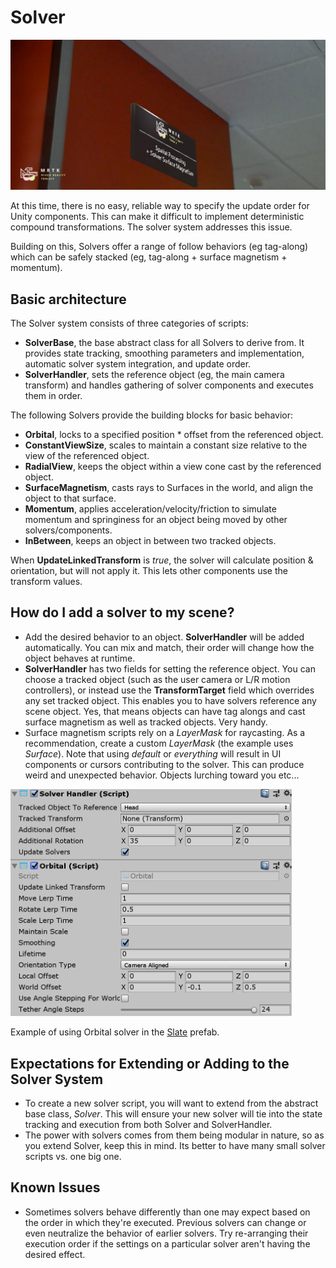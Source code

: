 # Solver
![Solver](../External/ReadMeImages/Solver/MRTK_Solver_Main.png)

At this time, there is no easy, reliable way to specify the update order for Unity components. This can make it difficult to implement deterministic compound transformations. The solver system addresses this issue.

Building on this, Solvers offer a range of follow behaviors (eg tag-along) which can be safely stacked (eg, tag-along + surface magnetism + momentum).

## Basic architecture

The Solver system consists of three categories of scripts: 
- **SolverBase**, the base abstract class for all Solvers to derive from. It provides state tracking, smoothing parameters and implementation, automatic solver system integration, and update order.
- **SolverHandler**, sets the reference object (eg, the main camera transform) and handles gathering of solver components and executes them in order.

The following Solvers provide the building blocks for basic behavior:
- **Orbital**, locks to a specified position * offset from the referenced object.
- **ConstantViewSize**, scales to maintain a constant size relative to the view of the referenced object.
- **RadialView**, keeps the object within a view cone cast by the referenced object.
- **SurfaceMagnetism**, casts rays to Surfaces in the world, and align the object to that surface.
- **Momentum**, applies acceleration/velocity/friction to simulate momentum and springiness for an object being moved by other solvers/components.
- **InBetween**, keeps an object in between two tracked objects.
 
When **UpdateLinkedTransform** is *true*, the solver will calculate position & orientation, but will not apply it. This lets other components use the transform values.


## How do I add a solver to my scene?
- Add the desired behavior to an object. **SolverHandler** will be added automatically. You can mix and match, their order will change how the object behaves at runtime.
- **SolverHandler** has two fields for setting the reference object. You can choose a tracked object (such as the user camera or L/R motion controllers), or instead use the **TransformTarget** field which overrides any set tracked object. This enables you to have solvers reference any scene object. Yes, that means objects can have tag alongs and cast surface magnetism as well as tracked objects. Very handy.
- Surface magnetism scripts rely on a *LayerMask* for raycasting. As a recommendation, create a custom *LayerMask* (the example uses *Surface*). Note that using *default* or *everything* will result in UI components or cursors contributing to the solver. This can produce weird and unexpected behavior. Objects lurching toward you etc...

<img src="../External/ReadMeImages/Solver/MRTK_Solver_Orbital.png" width="450">

Example of using Orbital solver in the [Slate](README_Slate.md) prefab.

## Expectations for Extending or Adding to the Solver System
- To create a new solver script, you will want to extend from the abstract base class, *Solver*. This will ensure your new solver will tie into the state tracking and execution from both Solver and SolverHandler.
- The power with solvers comes from them being modular in nature, so as you extend Solver, keep this in mind. Its better to have many small solver scripts vs. one big one.


## Known Issues
- Sometimes solvers behave differently than one may expect based on the order in which they're executed. Previous solvers can change or even neutralize the behavior of earlier solvers. Try re-arranging their execution order if the settings on a particular solver aren't having the desired effect.
